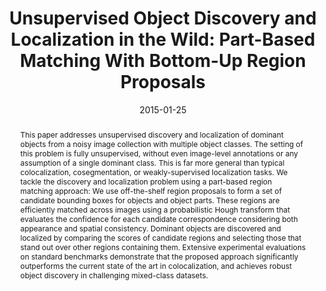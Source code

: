 ---
{
  "title": "Unsupervised Object Discovery and Localization in the Wild: Part-Based Matching With Bottom-Up Region Proposals",
  "date": "2015-01-25",
  "authors": [
    "Minsu Cho", "Suha Kwak", "Cordelia Schmid", "Jean Ponce"
  ],
  "abstract": "This paper addresses unsupervised discovery and localization of dominant objects from a noisy image collection with multiple object classes. The setting of this problem is fully unsupervised, without even image-level annotations or any assumption of a single dominant class. This is far more general than typical colocalization, cosegmentation, or weakly-supervised localization tasks. We tackle the discovery and localization problem using a part-based region matching approach: We use off-the-shelf region proposals to form a set of candidate bounding boxes for objects and object parts. These regions are efficiently matched across images using a probabilistic Hough transform that evaluates the confidence for each candidate correspondence considering both appearance and spatial consistency. Dominant objects are discovered and localized by comparing the scores of candidate regions and selecting those that stand out over other regions containing them. Extensive experimental evaluations on standard benchmarks demonstrate that the proposed approach significantly outperforms the current state of the art in colocalization, and achieves robust object discovery in challenging mixed-class datasets.",
  "links": [
    {
      "title": "PDF",
      "type": "pdf",
      "url": "https://arxiv.org/pdf/1501.06170"
    },
    {
      "title": "arXiv.org",
      "type": "arxiv",
      "url": "https://arxiv.org/abs/1501.06170"
    },
    {
      "title": "CVPR 2015",
      "type": "website",
      "url": "https://openaccess.thecvf.com/content_cvpr_2015/html/Cho_Unsupervised_Object_Discovery_2015_CVPR_paper.html"
    },
    {
      "title": "Project Webpage with Matlab Code",
      "type": "Website",
      "url": "https://www.di.ens.fr/willow/research/objectdiscovery/"
    },
  ],
  "supervision": ["unsupervised"],
  "tasks": [
      "object-discovery", "object-localization" 
  ],
  "methods": [
      "part-based-region-matching"
  ],
  "thumbnail": "unsupervised-object-discovery-and-localization-in-the-wild.jpg"
}
---